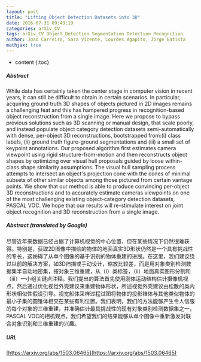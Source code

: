 ```yaml
---
layout: post
title: "Lifting Object Detection Datasets into 3D"
date: 2016-07-31 09:49:19
categories: arXiv_CV
tags: arXiv_CV Object_Detection Segmentation Detection Recognition
author: Joao Carreira, Sara Vicente, Lourdes Agapito, Jorge Batista
mathjax: true
---
```


* content
{:toc}

##### Abstract
While data has certainly taken the center stage in computer vision in recent years, it can still be difficult to obtain in certain scenarios. In particular, acquiring ground truth 3D shapes of objects pictured in 2D images remains a challenging feat and this has hampered progress in recognition-based object reconstruction from a single image. Here we propose to bypass previous solutions such as 3D scanning or manual design, that scale poorly, and instead populate object category detection datasets semi-automatically with dense, per-object 3D reconstructions, bootstrapped from:(i) class labels, (ii) ground truth figure-ground segmentations and (iii) a small set of keypoint annotations. Our proposed algorithm first estimates camera viewpoint using rigid structure-from-motion and then reconstructs object shapes by optimizing over visual hull proposals guided by loose within-class shape similarity assumptions. The visual hull sampling process attempts to intersect an object's projection cone with the cones of minimal subsets of other similar objects among those pictured from certain vantage points. We show that our method is able to produce convincing per-object 3D reconstructions and to accurately estimate cameras viewpoints on one of the most challenging existing object-category detection datasets, PASCAL VOC. We hope that our results will re-stimulate interest on joint object recognition and 3D reconstruction from a single image.

##### Abstract (translated by Google)
尽管近年来数据已经占据了计算机视觉的中心位置，但在某些情况下仍然很难获得。特别是，获取2D图像中描绘的物体的地面真实3D形状仍然是一个具有挑战性的专长，这妨碍了从单个图像的基于识别的物体重建的进展。在这里，我们建议绕过以前的解决方案，如3D扫描或手动设计，缩放比较差，而是用对象类别检测数据集半自动地密集，按对象三维重建，从（i）类标签，（ii）地面真实图形分割和（iii）一小组关键点注释。我们提出的算法首先使用刚体运动结构估计摄像机视点，然后通过优化视觉外壳建议来重建物体形状，所述视觉外壳建议由松散的类内形状相似性假设引导。视觉船体采样过程试图将物体的投影锥体与其他类似物体的最小子集的圆锥体相交在某些有利位置。我们表明，我们的方法能够产生令人信服的每个对象的三维重建，并准确估计最具挑战性的现有对象类别检测数据集之一，PASCAL VOC的相机观点。我们希望我们的结果能够从单个图像中重新激发对联合对象识别和三维重建的兴趣。

##### URL
[https://arxiv.org/abs/1503.06465](https://arxiv.org/abs/1503.06465)

